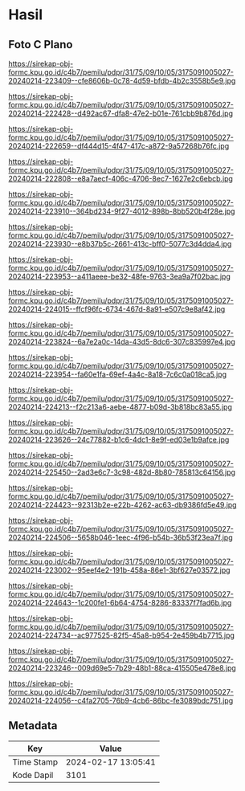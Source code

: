 # Hasil

## Foto C Plano

https://sirekap-obj-formc.kpu.go.id/c4b7/pemilu/pdpr/31/75/09/10/05/3175091005027-20240214-223409--cfe8606b-0c78-4d59-bfdb-4b2c3558b5e9.jpg

https://sirekap-obj-formc.kpu.go.id/c4b7/pemilu/pdpr/31/75/09/10/05/3175091005027-20240214-222428--d492ac67-dfa8-47e2-b01e-761cbb9b876d.jpg

https://sirekap-obj-formc.kpu.go.id/c4b7/pemilu/pdpr/31/75/09/10/05/3175091005027-20240214-222659--df444d15-4f47-417c-a872-9a57268b76fc.jpg

https://sirekap-obj-formc.kpu.go.id/c4b7/pemilu/pdpr/31/75/09/10/05/3175091005027-20240214-222808--e8a7aecf-406c-4706-8ec7-1627e2c6ebcb.jpg

https://sirekap-obj-formc.kpu.go.id/c4b7/pemilu/pdpr/31/75/09/10/05/3175091005027-20240214-223910--364bd234-9f27-4012-898b-8bb520b4f28e.jpg

https://sirekap-obj-formc.kpu.go.id/c4b7/pemilu/pdpr/31/75/09/10/05/3175091005027-20240214-223930--e8b37b5c-2661-413c-bff0-5077c3d4dda4.jpg

https://sirekap-obj-formc.kpu.go.id/c4b7/pemilu/pdpr/31/75/09/10/05/3175091005027-20240214-223953--a411aeee-be32-48fe-9763-3ea9a7f02bac.jpg

https://sirekap-obj-formc.kpu.go.id/c4b7/pemilu/pdpr/31/75/09/10/05/3175091005027-20240214-224015--ffcf96fc-6734-467d-8a91-e507c9e8af42.jpg

https://sirekap-obj-formc.kpu.go.id/c4b7/pemilu/pdpr/31/75/09/10/05/3175091005027-20240214-223824--6a7e2a0c-14da-43d5-8dc6-307c835997e4.jpg

https://sirekap-obj-formc.kpu.go.id/c4b7/pemilu/pdpr/31/75/09/10/05/3175091005027-20240214-223954--fa60e1fa-69ef-4a4c-8a18-7c6c0a018ca5.jpg

https://sirekap-obj-formc.kpu.go.id/c4b7/pemilu/pdpr/31/75/09/10/05/3175091005027-20240214-224213--f2c213a6-aebe-4877-b09d-3b818bc83a55.jpg

https://sirekap-obj-formc.kpu.go.id/c4b7/pemilu/pdpr/31/75/09/10/05/3175091005027-20240214-223626--24c77882-b1c6-4dc1-8e9f-ed03e1b9afce.jpg

https://sirekap-obj-formc.kpu.go.id/c4b7/pemilu/pdpr/31/75/09/10/05/3175091005027-20240214-225450--2ad3e6c7-3c98-482d-8b80-785813c64156.jpg

https://sirekap-obj-formc.kpu.go.id/c4b7/pemilu/pdpr/31/75/09/10/05/3175091005027-20240214-224423--92313b2e-e22b-4262-ac63-db9386fd5e49.jpg

https://sirekap-obj-formc.kpu.go.id/c4b7/pemilu/pdpr/31/75/09/10/05/3175091005027-20240214-224506--5658b046-1eec-4f96-b54b-36b53f23ea7f.jpg

https://sirekap-obj-formc.kpu.go.id/c4b7/pemilu/pdpr/31/75/09/10/05/3175091005027-20240214-223002--95eef4e2-191b-458a-86e1-3bf627e03572.jpg

https://sirekap-obj-formc.kpu.go.id/c4b7/pemilu/pdpr/31/75/09/10/05/3175091005027-20240214-224643--1c200fe1-6b64-4754-8286-83337f7fad6b.jpg

https://sirekap-obj-formc.kpu.go.id/c4b7/pemilu/pdpr/31/75/09/10/05/3175091005027-20240214-224734--ac977525-82f5-45a8-b954-2e459b4b7715.jpg

https://sirekap-obj-formc.kpu.go.id/c4b7/pemilu/pdpr/31/75/09/10/05/3175091005027-20240214-223246--009d69e5-7b29-48b1-88ca-415505e478e8.jpg

https://sirekap-obj-formc.kpu.go.id/c4b7/pemilu/pdpr/31/75/09/10/05/3175091005027-20240214-224056--c4fa2705-76b9-4cb6-86bc-fe3089bdc751.jpg


## Metadata

| Key        | Value               |
| ---------- | ------------------- |
| Time Stamp | 2024-02-17 13:05:41 |
| Kode Dapil | 3101                |



